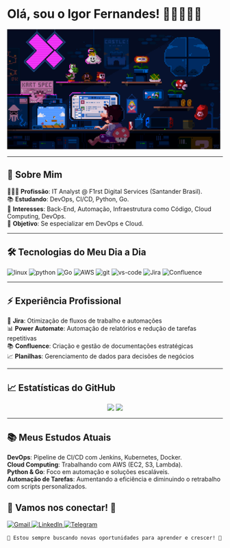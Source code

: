 # Olá, sou o Igor Fernandes! 👋🏿👨🏿‍💻
<img height="280" src="roomCod.gif">

---

## 🚀 Sobre Mim

👨🏿‍💻 **Profissão**: IT Analyst @ F1rst Digital Services (Santander Brasil).      
📚 **Estudando**: DevOps, CI/CD, Python, Go.      
🌱 **Interesses**: Back-End, Automação, Infraestrutura como Código, Cloud Computing, DevOps.       
🎯 **Objetivo**: Se especializar em DevOps e Cloud.

---

## 🛠️ Tecnologias do Meu Dia a Dia
 
![linux](	https://img.shields.io/badge/Linux-FCC624?style=for-the-badge&logo=linux&logoColor=black) ![python](https://img.shields.io/badge/Python-14354C?style=for-the-badge&logo=python&logoColor=white) ![Go](https://img.shields.io/badge/Go-00ADD8?style=for-the-badge&logo=go&logoColor=white) ![AWS](	https://img.shields.io/badge/Amazon_AWS-FF9900?style=for-the-badge&logo=amazonaws&logoColor=white) ![git](https://img.shields.io/badge/GIT-E44C30?style=for-the-badge&logo=git&logoColor=white) ![vs-code](https://img.shields.io/badge/Visual_Studio-5C2D91?style=for-the-badge&logo=visual%20studio&logoColor=white) ![Jira](https://img.shields.io/badge/Jira-0052CC?style=for-the-badge&logo=Jira&logoColor=white) ![Confluence](https://img.shields.io/badge/Confluence-172B4D?style=for-the-badge&logo=confluence&logoColor=white)

---

## ⚡ Experiência Profissional
🚀 **Jira**: Otimização de fluxos de trabalho e automações  
📊 **Power Automate**: Automação de relatórios e redução de tarefas repetitivas  
📚 **Confluence**: Criação e gestão de documentações estratégicas  
📈 **Planilhas**: Gerenciamento de dados para decisões de negócios  

---

## 📈 Estatísticas do GitHub

<p align="center"> 
<img height="170em" src="https://github-readme-stats.vercel.app/api?username=igoorfernandes&show_icons=true&theme=radical&include_all_commits=true&count_private=true"/> 
<img height="170em" src="https://github-readme-stats.vercel.app/api/top-langs/?username=igoorfernandes&layout=compact&langs_count=7&theme=radical"/>

---

## 📚 Meus Estudos Atuais

**DevOps**: Pipeline de CI/CD com Jenkins, Kubernetes, Docker.       
**Cloud Computing**: Trabalhando com AWS (EC2, S3, Lambda).         
**Python & Go**: Foco em automação e soluções escaláveis.       
**Automação de Tarefas**: Aumentando a eficiência e diminuindo o retrabalho com scripts personalizados.

## 💬 Vamos nos conectar! 🚀

<a href="mailto:riiguh@gmail.com">
<img src="https://img.shields.io/badge/Gmail-EA4335?style=for-the-badge&logo=gmail&logoColor=white" alt="Gmail">
</a> 
<a href="https://www.linkedin.com/in/igor-fernandes-ads/" target="_blank">
<img src="https://img.shields.io/badge/LinkedIn-0077B5?style=for-the-badge&logo=linkedin&logoColor=white" alt="LinkedIn">
</a> 
<a href="https://t.me/iguziin" target="_blank">
<img src="https://img.shields.io/badge/Telegram-2CA5E0?style=for-the-badge&logo=telegram&logoColor=white" alt="Telegram">
</a>

```
🌟 Estou sempre buscando novas oportunidades para aprender e crescer! 🚀
```



